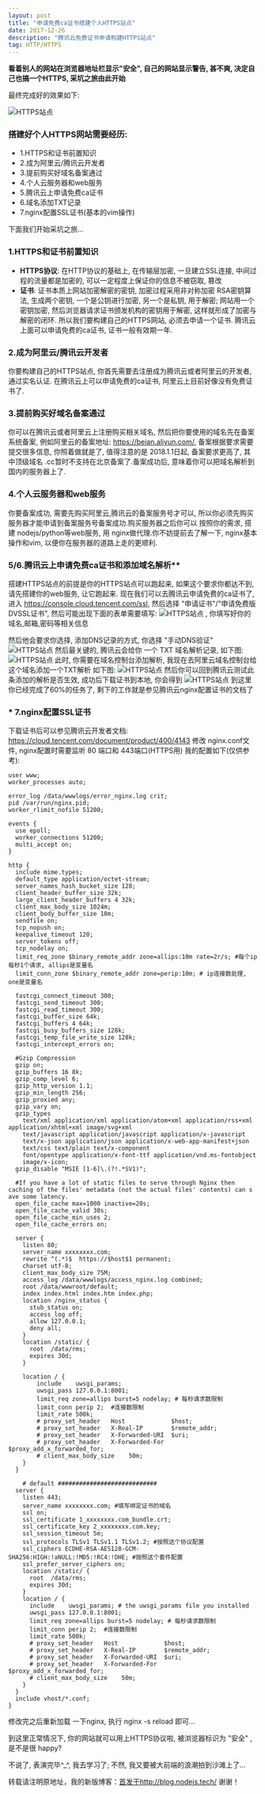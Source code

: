 ```yaml
---
layout: post
title: "申请免费ca证书搭建个人HTTPS站点"
date: 2017-12-26
description: "腾讯云免费证书申请构建HTTPS站点"
tag: HTTP/HTTPS 
---   
```



**看着别人的网站在浏览器地址栏显示"安全", 自己的网站显示警告, 甚不爽, 决定自己也搞一个HTTPS, 采坑之旅由此开始**

最终完成好的效果如下:

![HTTPS站点](/images/https-safe.png)

### **搭建好个人HTTPS网站需要经历:**
* 1.HTTPS和证书前置知识
* 2.成为阿里云/腾讯云开发者
* 3.提前购买好域名备案通过
* 4.个人云服务器和web服务
* 5.腾讯云上申请免费ca证书
* 6.域名添加TXT记录
* 7.nginx配置SSL证书(基本的vim操作)

下面我们开始采坑之旅...

### 1.HTTPS和证书前置知识
* **HTTPS协议**: 
在HTTP协议的基础上, 在传输层加密, 一旦建立SSL连接, 中间过程的流量都是加密的, 可以一定程度上保证你的信息不被窃取, 篡改
* **证书**: 
证书本质上网站加密解密的密钥, 加密过程采用非对称加密 RSA密钥算法, 生成两个密钥, 一个是公钥进行加密, 另一个是私钥, 用于解密; 网站用一个密钥加密, 然后浏览器请求证书颁发机构的密钥用于解密, 这样就形成了加密与解密的闭环. 所以我们要构建自己的HTTPS网站, 必须去申请一个证书. 腾讯云上面可以申请免费的ca证书, 证书一般有效期一年.


### 2.成为阿里云/腾讯云开发者
你要构建自己的HTTPS站点, 你首先需要去注册成为腾讯云或者阿里云的开发者, 通过实名认证. 在腾讯云上可以申请免费的ca证书, 阿里云上目前好像没有免费证书了.

### 3.提前购买好域名备案通过
你可以在腾讯云或者阿里云上注册购买相关域名, 然后把你要使用的域名先在备案系统备案, 例如阿里云的备案地址: https://beian.aliyun.com/, 备案根据要求需要提交很多信息, 你照着做就是了, 值得注意的是 2018.1.1日起, 备案要求更高了, 其中顶级域名 .cc暂时不支持在北京备案了.备案成功后, 意味着你可以把域名解析到国内的服务器上了.

### 4.个人云服务器和web服务
你要备案成功, 需要先购买阿里云,腾讯云的备案服务号才可以, 所以你必须先购买服务器才能申请到备案服务号备案成功.购买服务器之后你可以 按照你的需求, 搭建 nodejs/python等web服务, 用 nginx做代理.你不妨提前去了解一下, nginx基本操作和vim, 以便你在服务器的道路上走的更顺利.

### 5/6.腾讯云上申请免费ca证书和添加域名解析**
搭建HTTPS站点的前提是你的HTTPS站点可以跑起来, 如果这个要求你都达不到, 请先搭建你的web服务, 让它跑起来.
现在我们可以去腾讯云申请免费的ca证书了,进入 https://console.cloud.tencent.com/ssl, 然后选择 "申请证书"/"申请免费版DVSSL证书", 然后可能出现下面的表单需要填写:
![HTTPS站点](/images/apply-ca.png)
, 你填写好你的域名,邮箱,密码等相关信息

然后他会要求你选择, 添加DNS记录的方式, 你选择 "手动DNS验证"
![HTTPS站点](/images/dns-check.png)
然后最关键的, 腾讯云会给你 一个 TXT 域名解析记录, 如下图:
![HTTPS站点](/images/dns-txt.jpg)
此时, 你需要在域名控制台添加解析, 我现在去阿里云域名控制台给这个域名添加一个TXT解析
如下图:
![HTTPS站点](/images/aliyun-dns.jpg)
然后你可以回到腾讯云测试此条添加的解析是否生效, 成功后下载证书到本地, 你会得到 
![HTTPS站点](/images/download-ca.png)
到这里你已经完成了60%的任务了, 剩下的工作就是参见腾讯云nginx配置证书的文档了

### * 7.nginx配置SSL证书
下载证书后可以参见腾讯云开发者文档: https://cloud.tencent.com/document/product/400/4143
修改 nginx.conf文件, nginx配置时需要监听 80 端口和 443端口(HTTPS用)
我的配置如下(仅供参考):

```
user www;
worker_processes auto;

error_log /data/wwwlogs/error_nginx.log crit;
pid /var/run/nginx.pid;
worker_rlimit_nofile 51200;

events {
  use epoll;
  worker_connections 51200;
  multi_accept on;
}

http {
  include mime.types;
  default_type application/octet-stream;
  server_names_hash_bucket_size 128;
  client_header_buffer_size 32k;
  large_client_header_buffers 4 32k;
  client_max_body_size 1024m;
  client_body_buffer_size 10m;
  sendfile on;
  tcp_nopush on;
  keepalive_timeout 120;
  server_tokens off;
  tcp_nodelay on;
  limit_req_zone $binary_remote_addr zone=allips:10m rate=2r/s; #每个ip每秒1个请求, allips是变量名
  limit_conn_zone $binary_remote_addr zone=perip:10m; # ip连接数处理, one是变量名

  fastcgi_connect_timeout 300;
  fastcgi_send_timeout 300;
  fastcgi_read_timeout 300;
  fastcgi_buffer_size 64k;
  fastcgi_buffers 4 64k;
  fastcgi_busy_buffers_size 128k;
  fastcgi_temp_file_write_size 128k;
  fastcgi_intercept_errors on;

  #Gzip Compression
  gzip on;
  gzip_buffers 16 8k;
  gzip_comp_level 6;
  gzip_http_version 1.1;
  gzip_min_length 256;
  gzip_proxied any;
  gzip_vary on;
  gzip_types
    text/xml application/xml application/atom+xml application/rss+xml application/xhtml+xml image/svg+xml
    text/javascript application/javascript application/x-javascript
    text/x-json application/json application/x-web-app-manifest+json
    text/css text/plain text/x-component
    font/opentype application/x-font-ttf application/vnd.ms-fontobject
    image/x-icon;
  gzip_disable "MSIE [1-6]\.(?!.*SV1)";

  #If you have a lot of static files to serve through Nginx then caching of the files' metadata (not the actual files' contents) can s
ave some latency.
  open_file_cache max=1000 inactive=20s;
  open_file_cache_valid 30s;
  open_file_cache_min_uses 2;
  open_file_cache_errors on;

  server {
    listen 80;
    server_name xxxxxxxx.com;
    rewrite ^(.*)$  https://$host$1 permanent;
    charset utf-8;
    client_max_body_size 75M;
    access_log /data/wwwlogs/access_nginx.log combined;
    root /data/wwwroot/default;
    index index.html index.htm index.php;
    location /nginx_status {
      stub_status on;
      access_log off;
      allow 127.0.0.1;
      deny all;
    }
    location /static/ {
      root  /data/rms;
      expires 30d;
    }
    
    location / {
        include    uwsgi_params; 
        uwsgi_pass 127.0.0.1:8001;
        limit_req zone=allips burst=5 nodelay; # 每秒请求数限制
        limit_conn perip 2;  #连接数限制
        limit_rate 500k; 
        # proxy_set_header   Host             $host;
        # proxy_set_header   X-Real-IP        $remote_addr;
        # proxy_set_header   X-Forwarded-URI  $uri;
        # proxy_set_header   X-Forwarded-For  $proxy_add_x_forwarded_for;
        # client_max_body_size    50m;
    }
  }

    # default ############################
  server {
    listen 443;
    server_name xxxxxxxx.com; #填写绑定证书的域名
    ssl on;
    ssl_certificate 1_xxxxxxxx.com_bundle.crt;
    ssl_certificate_key 2_xxxxxxxx.com.key;
    ssl_session_timeout 5m;
    ssl_protocols TLSv1 TLSv1.1 TLSv1.2; #按照这个协议配置
    ssl_ciphers ECDHE-RSA-AES128-GCM-SHA256:HIGH:!aNULL:!MD5:!RC4:!DHE; #按照这个套件配置
    ssl_prefer_server_ciphers on;
    location /static/ {
      root  /data/rms;
      expires 30d;
    }
    location / {
      include    uwsgi_params; # the uwsgi_params file you installed
      uwsgi_pass 127.0.0.1:8001;
      limit_req zone=allips burst=5 nodelay; # 每秒请求数限制
      limit_conn perip 2;  #连接数限制
      limit_rate 500k; 
      # proxy_set_header   Host             $host;
      # proxy_set_header   X-Real-IP        $remote_addr;
      # proxy_set_header   X-Forwarded-URI  $uri;
      # proxy_set_header   X-Forwarded-For  $proxy_add_x_forwarded_for;
      # client_max_body_size    50m;
    }
  }
  include vhost/*.conf;
}

```
修改完之后重新加载 一下nginx, 执行 nginx -s reload 即可...

到这里正常情况下, 你的网站就可以用上HTTPS协议啦, 被浏览器标识为 "安全" ,是不是很 happy? 

不说了, 表演完毕^_^, 我去学习了;  不然, 我又要被大前端的浪潮拍到沙滩上了...

转载请注明原地址，我的新版博客：[首发于http://blog.nodejs.tech/](http://iceyangcc.github.io) 谢谢！

